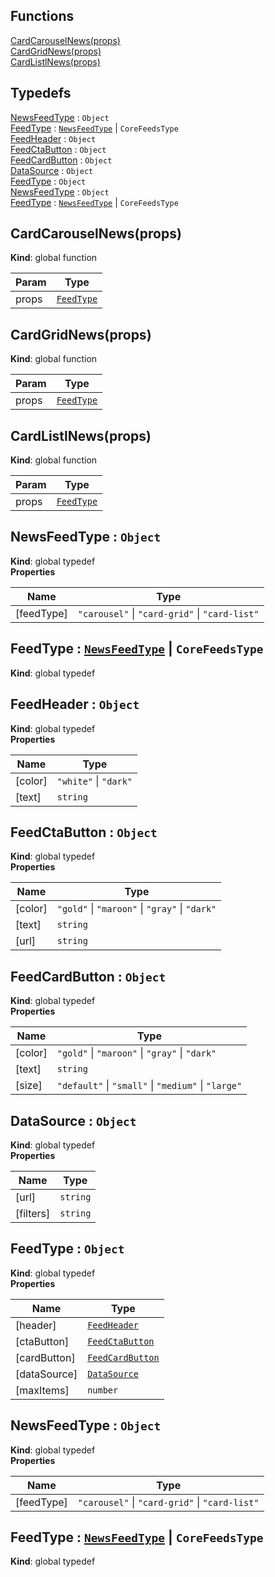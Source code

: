 ## Functions

<dl>
<dt><a href="#CardCarouselNews">CardCarouselNews(props)</a></dt>
<dd></dd>
<dt><a href="#CardGridNews">CardGridNews(props)</a></dt>
<dd></dd>
<dt><a href="#CardListlNews">CardListlNews(props)</a></dt>
<dd></dd>
</dl>

## Typedefs

<dl>
<dt><a href="#NewsFeedType">NewsFeedType</a> : <code>Object</code></dt>
<dd></dd>
<dt><a href="#FeedType">FeedType</a> : <code><a href="#NewsFeedType">NewsFeedType</a></code> | <code>CoreFeedsType</code></dt>
<dd></dd>
<dt><a href="#FeedHeader">FeedHeader</a> : <code>Object</code></dt>
<dd></dd>
<dt><a href="#FeedCtaButton">FeedCtaButton</a> : <code>Object</code></dt>
<dd></dd>
<dt><a href="#FeedCardButton">FeedCardButton</a> : <code>Object</code></dt>
<dd></dd>
<dt><a href="#DataSource">DataSource</a> : <code>Object</code></dt>
<dd></dd>
<dt><a href="#FeedType">FeedType</a> : <code>Object</code></dt>
<dd></dd>
<dt><a href="#NewsFeedType">NewsFeedType</a> : <code>Object</code></dt>
<dd></dd>
<dt><a href="#FeedType">FeedType</a> : <code><a href="#NewsFeedType">NewsFeedType</a></code> | <code>CoreFeedsType</code></dt>
<dd></dd>
</dl>

<a name="CardCarouselNews"></a>

## CardCarouselNews(props)
**Kind**: global function  

| Param | Type |
| --- | --- |
| props | [<code>FeedType</code>](#FeedType) | 

<a name="CardGridNews"></a>

## CardGridNews(props)
**Kind**: global function  

| Param | Type |
| --- | --- |
| props | [<code>FeedType</code>](#FeedType) | 

<a name="CardListlNews"></a>

## CardListlNews(props)
**Kind**: global function  

| Param | Type |
| --- | --- |
| props | [<code>FeedType</code>](#FeedType) | 

<a name="NewsFeedType"></a>

## NewsFeedType : <code>Object</code>
**Kind**: global typedef  
**Properties**

| Name | Type |
| --- | --- |
| [feedType] | <code>&quot;carousel&quot;</code> \| <code>&quot;card-grid&quot;</code> \| <code>&quot;card-list&quot;</code> | 

<a name="FeedType"></a>

## FeedType : [<code>NewsFeedType</code>](#NewsFeedType) \| <code>CoreFeedsType</code>
**Kind**: global typedef  
<a name="FeedHeader"></a>

## FeedHeader : <code>Object</code>
**Kind**: global typedef  
**Properties**

| Name | Type |
| --- | --- |
| [color] | <code>&quot;white&quot;</code> \| <code>&quot;dark&quot;</code> | 
| [text] | <code>string</code> | 

<a name="FeedCtaButton"></a>

## FeedCtaButton : <code>Object</code>
**Kind**: global typedef  
**Properties**

| Name | Type |
| --- | --- |
| [color] | <code>&quot;gold&quot;</code> \| <code>&quot;maroon&quot;</code> \| <code>&quot;gray&quot;</code> \| <code>&quot;dark&quot;</code> | 
| [text] | <code>string</code> | 
| [url] | <code>string</code> | 

<a name="FeedCardButton"></a>

## FeedCardButton : <code>Object</code>
**Kind**: global typedef  
**Properties**

| Name | Type |
| --- | --- |
| [color] | <code>&quot;gold&quot;</code> \| <code>&quot;maroon&quot;</code> \| <code>&quot;gray&quot;</code> \| <code>&quot;dark&quot;</code> | 
| [text] | <code>string</code> | 
| [size] | <code>&quot;default&quot;</code> \| <code>&quot;small&quot;</code> \| <code>&quot;medium&quot;</code> \| <code>&quot;large&quot;</code> | 

<a name="DataSource"></a>

## DataSource : <code>Object</code>
**Kind**: global typedef  
**Properties**

| Name | Type |
| --- | --- |
| [url] | <code>string</code> | 
| [filters] | <code>string</code> | 

<a name="FeedType"></a>

## FeedType : <code>Object</code>
**Kind**: global typedef  
**Properties**

| Name | Type |
| --- | --- |
| [header] | [<code>FeedHeader</code>](#FeedHeader) | 
| [ctaButton] | [<code>FeedCtaButton</code>](#FeedCtaButton) | 
| [cardButton] | [<code>FeedCardButton</code>](#FeedCardButton) | 
| [dataSource] | [<code>DataSource</code>](#DataSource) | 
| [maxItems] | <code>number</code> | 

<a name="NewsFeedType"></a>

## NewsFeedType : <code>Object</code>
**Kind**: global typedef  
**Properties**

| Name | Type |
| --- | --- |
| [feedType] | <code>&quot;carousel&quot;</code> \| <code>&quot;card-grid&quot;</code> \| <code>&quot;card-list&quot;</code> | 

<a name="FeedType"></a>

## FeedType : [<code>NewsFeedType</code>](#NewsFeedType) \| <code>CoreFeedsType</code>
**Kind**: global typedef  
